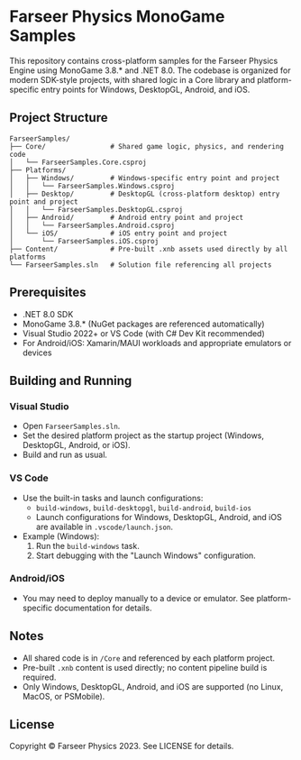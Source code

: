 # Farseer Physics MonoGame Samples

This repository contains cross-platform samples for the Farseer Physics Engine using MonoGame 3.8.* and .NET 8.0. The codebase is organized for modern SDK-style projects, with shared logic in a Core library and platform-specific entry points for Windows, DesktopGL, Android, and iOS.

## Project Structure

```
FarseerSamples/
├── Core/                # Shared game logic, physics, and rendering code
│   └── FarseerSamples.Core.csproj
├── Platforms/
│   ├── Windows/         # Windows-specific entry point and project
│   │   └── FarseerSamples.Windows.csproj
│   ├── Desktop/         # DesktopGL (cross-platform desktop) entry point and project
│   │   └── FarseerSamples.DesktopGL.csproj
│   ├── Android/         # Android entry point and project
│   │   └── FarseerSamples.Android.csproj
│   └── iOS/             # iOS entry point and project
│       └── FarseerSamples.iOS.csproj
├── Content/             # Pre-built .xnb assets used directly by all platforms
└── FarseerSamples.sln   # Solution file referencing all projects
```

## Prerequisites
- .NET 8.0 SDK
- MonoGame 3.8.* (NuGet packages are referenced automatically)
- Visual Studio 2022+ or VS Code (with C# Dev Kit recommended)
- For Android/iOS: Xamarin/MAUI workloads and appropriate emulators or devices

## Building and Running

### Visual Studio
- Open `FarseerSamples.sln`.
- Set the desired platform project as the startup project (Windows, DesktopGL, Android, or iOS).
- Build and run as usual.

### VS Code
- Use the built-in tasks and launch configurations:
    - `build-windows`, `build-desktopgl`, `build-android`, `build-ios`
    - Launch configurations for Windows, DesktopGL, Android, and iOS are available in `.vscode/launch.json`.
- Example (Windows):
    1. Run the `build-windows` task.
    2. Start debugging with the "Launch Windows" configuration.

### Android/iOS
- You may need to deploy manually to a device or emulator. See platform-specific documentation for details.

## Notes
- All shared code is in `/Core` and referenced by each platform project.
- Pre-built `.xnb` content is used directly; no content pipeline build is required.
- Only Windows, DesktopGL, Android, and iOS are supported (no Linux, MacOS, or PSMobile).

## License
Copyright © Farseer Physics 2023. See LICENSE for details.
